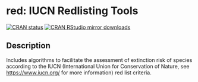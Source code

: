 # red: IUCN Redlisting Tools

[![CRAN status](https://www.r-pkg.org/badges/version/red)](https://cran.r-project.org/package=red)
[![CRAN RStudio mirror downloads](http://cranlogs.r-pkg.org/badges/red)](http://www.r-pkg.org/pkg/red)

## Description

Includes algorithms to facilitate the assessment of extinction risk of species according to the IUCN (International Union for Conservation of Nature, see <https://www.iucn.org/> for more information) red list criteria.
